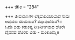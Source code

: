 +++
title = "284"

+++
ಜೀವಋಣಗಳ ಲೆಕ್ಕದಾದಿಯರಿಯದ ನಾವು।  
ಆವುದನು ಸರಿಯೆನುವ? ತಪ್ಪಾವುದೆನುವ?॥  
ಓವೊ ಬಿಡು ಕಡುಕಷ್ಟ ನೀತಿನಿರ್ಣಯದ ಹೊರೆ।  
ದೈವವದ ಹೊರಲಿ ಬಿಡು - ಮಂಕುತಿಮ್ಮ॥  
